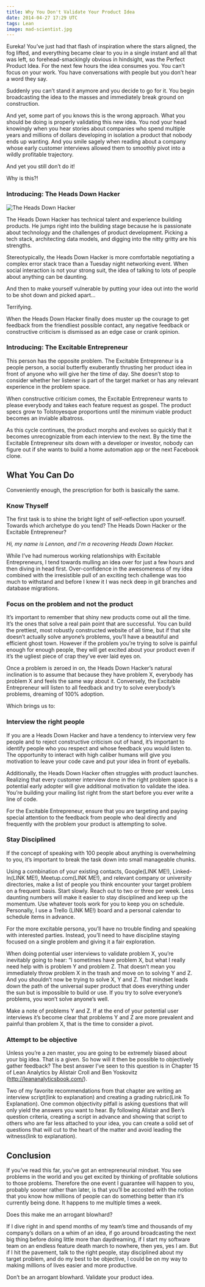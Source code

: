```yaml
---
title: Why You Don't Validate Your Product Idea
date: 2014-04-27 17:29 UTC
tags: Lean
image: mad-scientist.jpg
---
```


Eureka!  You’ve just had that flash of inspiration where the stars aligned, the fog lifted, and everything became clear to you in a single instant and all that was left, so forehead-smackingly obvious in hindsight, was the Perfect Product Idea.  For the next few hours the idea consumes you.  You can’t focus on your work.  You have conversations with people but you don’t hear a word they say.

Suddenly you can’t stand it anymore and you decide to go for it.  You begin broadcasting the idea to the masses and immediately break ground on construction.

And yet, some part of you knows this is the wrong approach.  What you should be doing is properly validating this new idea.  You nod your head knowingly when you hear stories about companies who spend multiple years and millions of dollars developing in isolation a product that nobody ends up wanting.  And you smile sagely when reading about a company whose early customer interviews allowed them to smoothly pivot into a wildly profitable trajectory.

And yet you still don’t do it!  

Why is this?!

### Introducing: The Heads Down Hacker

![The Heads Down Hacker](heads-down-hacker.jpg)

The Heads Down Hacker has technical talent and experience building products.  He jumps right into the building stage because he is passionate about technology and the challenges of product development.  Picking a tech stack, architecting data models, and digging into the nitty gritty are his strengths. 

Stereotypically, the Heads Down Hacker is more comfortable negotiating a complex error stack trace than a Tuesday night networking event.  When social interaction is not your strong suit, the idea of talking to lots of people about anything can be daunting.

And then to make yourself vulnerable by putting your idea out into the world to be shot down and picked apart... 

Terrifying.

When the Heads Down Hacker finally does muster up the courage to get feedback from the friendliest possible contact, any negative feedback or constructive criticism is dismissed as an edge case or crank opinion.

### Introducing: The Excitable Entrepreneur

This person has the opposite problem.  The Excitable Entrepreneur is a people person, a social butterfly exuberantly thrusting her product idea in front of anyone who will give her the time of day.  She doesn’t stop to consider whether her listener is part of the target market or has any relevant experience in the problem space. 

When constructive criticism comes, the Excitable Entrepreneur wants to please everybody and takes each feature request as gospel.  The product specs grow to Tolstoyesque proportions until the minimum viable product becomes an inviable albatross.

As this cycle continues, the product morphs and evolves so quickly that it becomes unrecognizable from each interview to the next.  By the time the Excitable Entrepreneur sits down with a developer or investor, nobody can figure out if she wants to build a home automation app or the next Facebook clone.

## What You Can Do

Conveniently enough, the prescription for both is basically the same.  

### Know Thyself

The first task is to shine the bright light of self-reflection upon yourself.  Towards which archetype do you tend?  The Heads Down Hacker or the Excitable Entrepreneur?  

*Hi, my name is Lennon, and I’m a recovering Heads Down Hacker.*  

While I’ve had numerous working relationships with Excitable Entrepreneurs, I tend towards mulling an idea over for just a few hours and then diving in head first.  Over-confidence in the awesomeness of my idea combined with the irresistible pull of an exciting tech challenge was too much to withstand and before I knew it I was neck deep in git branches and database migrations.

### Focus on the problem and not the product

It’s important to remember that shiny new products come out all the time.  It’s the ones that solve a real pain point that are successful.  You can build the prettiest, most robustly constructed website of all time, but if that site doesn’t actually solve anyone’s problems, you’ll have a beautiful and efficient ghost town.  However if the problem you’re trying to solve is painful enough for enough people, they will get excited about your product even if it’s the ugliest piece of crap they’ve ever laid eyes on.

Once a problem is zeroed in on, the Heads Down Hacker’s natural inclination is to assume that because they have problem X, everybody has problem X and feels the same way about it.  Conversely, the Excitable Entrepreneur will listen to all feedback and try to solve everybody’s problems, dreaming of 100% adoption.  

Which brings us to:

### Interview the right people

If you are a Heads Down Hacker and have a tendency to interview very few people and to reject constructive criticism out of hand, it’s important to identify people who you respect and whose feedback you would listen to.  The opportunity to interact with high caliber humans will give you motivation to leave your code cave and put your idea in front of eyeballs.  

Additionally, the Heads Down Hacker often struggles with product launches.  Realizing that every customer interview done in the right problem space is a potential early adopter will give additional motivation to validate the idea.  You’re building your mailing list right from the start before you ever write a line of code.

For the Excitable Entrepreneur, ensure that you are targeting and paying special attention to the feedback from people who deal directly and frequently with the problem your product is attempting to solve.

### Stay Disciplined

If the concept of speaking with 100 people about anything is overwhelming to you, it’s important to break the task down into small manageable chunks.  

Using a combination of your existing contacts, Google(LINK ME!), Linked-In(LINK ME!),  Meetup.com(LINK ME!), and relevant company or university directories, make a list of people you think encounter your target problem on a frequent basis.  Start slowly.  Reach out to two or three per week.  Less daunting numbers will make it easier to stay disciplined and keep up the momentum.  Use whatever tools work for you to keep you on schedule.  Personally, I use a Trello (LINK ME!) board and a personal calendar to schedule items in advance.  

For the more excitable persona, you’ll have no trouble finding and speaking with interested parties.  Instead, you’ll need to have discipline staying focused on a single problem and giving it a fair exploration.  

When doing potential user interviews to validate problem X, you’re inevitably going to hear:  “I sometimes have problem X, but what I really need help with is problem Y and problem Z.  That doesn’t mean you immediately throw problem X in the trash and move on to solving Y and Z.  And you shouldn’t now be trying to solve X, Y and Z.  That mindset leads down the path of the universal super product that does everything under the sun but is impossible to build or use.  If you try to solve everyone’s problems, you won’t solve anyone’s well.

Make a note of problems Y and Z.  If at the end of your potential user interviews it’s become clear that problems Y and Z are more prevalent and painful than problem X, that is the time to consider a pivot.  

### Attempt to be objective

Unless you’re a zen master, you are going to be extremely biased about your big idea.  That is a given.  So how will it then be possible to objectively gather feedback?  The best answer I’ve seen to this question is in Chapter 15 of Lean Analytics by Alistair Croll and Ben Yoskovitz (http://leananalyticsbook.com/).  

Two of my favorite recommendations from that chapter are writing an interview script(link to explanation) and creating a grading rubric(Link To Explanation).  One common objectivity pitfall is asking questions that will only yield the answers you want to hear.  By following Alistair and Ben’s question criteria, creating a script in advance and showing that script to others who are far less attached to your idea, you can create a solid set of questions that will cut to the heart of the matter and avoid leading the witness(link to explanation).

## Conclusion

If you’ve read this far, you’ve got an entrepreneurial mindset.  You see problems in the world and you get excited by thinking of profitable solutions to those problems.  Therefore the one event I guarantee will happen to you, probably sooner rather than later, is that you’ll be accosted with the notion that you know how millions of people can do something better than it’s currently being done.  It happens to me multiple times a week.  

Does this make me an arrogant blowhard?

If I dive right in and spend months of my team’s time and thousands of my company’s dollars on a whim of an idea, if go around broadcasting the next big thing before doing little more than daydreaming, if I start my software team on an endless feature death march to nowhere, then yes, yes I am.  But if I hit the pavement, talk to the right people, stay disciplined about my target problem, and do my best to be objective, I could be on my way to making millions of lives easier and more productive.

Don’t be an arrogant blowhard.  Validate your product idea.